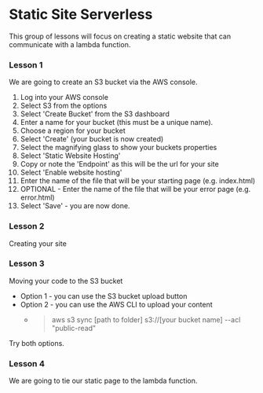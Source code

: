 # Static Site Serverless
This group of lessons will focus on creating a static website that can communicate with a lambda function.

### Lesson 1
We are going to create an S3 bucket via the AWS console.

1. Log into your AWS console
2. Select S3 from the options
3. Select 'Create Bucket' from the S3 dashboard
4. Enter a name for your bucket (this must be a unique name).
5. Choose a region for your bucket
6. Select 'Create' (your bucket is now created)
7. Select the magnifying glass to show your buckets properties
8. Select 'Static Website Hosting'
9. Copy or note the 'Endpoint' as this will be the url for your site
10. Select 'Enable website hosting'
11. Enter the name of the file that will be your starting page (e.g. index.html)
12. OPTIONAL - Enter the name of the file that will be your error page (e.g. error.html)
13. Select 'Save' - you are now done.


### Lesson 2
Creating your site

### Lesson 3
Moving your code to the S3 bucket

* Option 1 - you can use the S3 bucket upload button
* Option 2 - you can use the AWS CLI to upload your content
    * > aws s3 sync [path to folder] s3://[your bucket name] --acl "public-read"

Try both options.

### Lesson 4
We are going to tie our static page to the lambda function.
